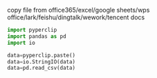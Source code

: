 
copy file from office365/excel/google sheets/wps office/lark/feishu/dingtalk/wework/tencent docs


```python
import pyperclip
import pandas as pd
import io

data=pyperclip.paste()
data=io.StringIO(data)
data=pd.read_csv(data)


```
